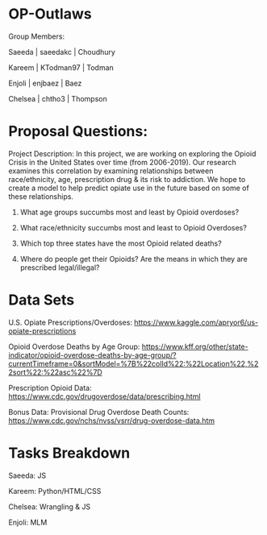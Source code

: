 # OP-Outlaws
Group Members: 

Saeeda | saeedakc | Choudhury

Kareem | KTodman97 | Todman

Enjoli | enjbaez | Baez

Chelsea | chtho3 | Thompson


# Proposal Questions:
Project Description: In this project, we are working on exploring the Opioid Crisis in the United States over time (from 2006-2019). Our research examines this correlation by examining relationships between race/ethnicity, age, prescription drug & its risk to addiction. We hope to create a model to help predict opiate use in the future based on some of these relationships.

1. What age groups succumbs most and least by Opioid overdoses?

2. What race/ethnicity succumbs most and least to Opioid Overdoses?

3. Which top three states have the most Opioid related deaths?

4. Where do people get their Opioids? Are the means in which they are prescribed legal/illegal?


# Data Sets
U.S. Opiate Prescriptions/Overdoses: https://www.kaggle.com/apryor6/us-opiate-prescriptions

Opioid Overdose Deaths by Age Group: https://www.kff.org/other/state-indicator/opioid-overdose-deaths-by-age-group/?currentTimeframe=0&sortModel=%7B%22colId%22:%22Location%22,%22sort%22:%22asc%22%7D

Prescription Opioid Data: https://www.cdc.gov/drugoverdose/data/prescribing.html

Bonus Data: 
Provisional Drug Overdose Death Counts: https://www.cdc.gov/nchs/nvss/vsrr/drug-overdose-data.htm

# Tasks Breakdown
Saeeda: JS

Kareem: Python/HTML/CSS

Chelsea: Wrangling & JS

Enjoli: MLM
